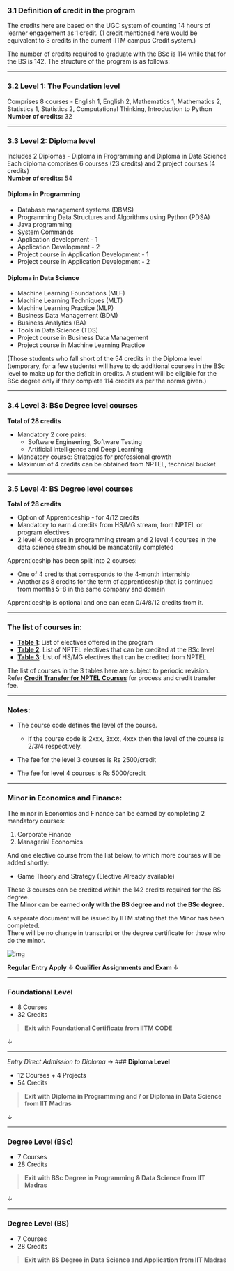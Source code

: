 ### 3.1 Definition of credit in the program

The credits here are based on the UGC system of counting 14 hours of learner engagement as 1 credit. (1 credit mentioned here would be equivalent to 3 credits in the current IITM campus Credit system.)

The number of credits required to graduate with the BSc is 114 while that for the BS is 142. The structure of the program is as follows:

---

### 3.2 Level 1: The Foundation level

Comprises 8 courses - English 1, English 2, Mathematics 1, Mathematics 2, Statistics 1, Statistics 2, Computational Thinking, Introduction to Python  
**Number of credits:** 32

---

### 3.3 Level 2: Diploma level

Includes 2 Diplomas - Diploma in Programming and Diploma in Data Science  
Each diploma comprises 6 courses (23 credits) and 2 project courses (4 credits)  
**Number of credits:** 54

#### Diploma in Programming

- Database management systems (DBMS)
- Programming Data Structures and Algorithms using Python (PDSA)
- Java programming
- System Commands
- Application development - 1
- Application Development - 2
- Project course in Application Development - 1
- Project course in Application Development - 2

#### Diploma in Data Science

- Machine Learning Foundations (MLF)
- Machine Learning Techniques (MLT)
- Machine Learning Practice (MLP)
- Business Data Management (BDM)
- Business Analytics (BA)
- Tools in Data Science (TDS)
- Project course in Business Data Management
- Project course in Machine Learning Practice

(Those students who fall short of the 54 credits in the Diploma level (temporary, for a few students) will have to do additional courses in the BSc level to make up for the deficit in credits. A student will be eligible for the BSc degree only if they complete 114 credits as per the norms given.)

---

### 3.4 Level 3: BSc Degree level courses

**Total of 28 credits**

- Mandatory 2 core pairs:
  - Software Engineering, Software Testing
  - Artificial Intelligence and Deep Learning
- Mandatory course: Strategies for professional growth
- Maximum of 4 credits can be obtained from NPTEL, technical bucket

---

### 3.5 Level 4: BS Degree level courses

**Total of 28 credits**

- Option of Apprenticeship - for 4/12 credits
- Mandatory to earn 4 credits from HS/MG stream, from NPTEL or program electives
- 2 level 4 courses in programming stream and 2 level 4 courses in the data science stream should be mandatorily completed

Apprenticeship has been split into 2 courses:

- One of 4 credits that corresponds to the 4-month internship
- Another as 8 credits for the term of apprenticeship that is continued from months 5–8 in the same company and domain

Apprenticeship is optional and one can earn 0/4/8/12 credits from it.

---

### The list of courses in:

- [**Table 1**](https://docs.google.com/document/u/1/d/e/2PACX-1vRxGnnDCVAO3KX2CGtMIcJQuDrAasVk2JHbDxkjsGrTP5ShhZK8N6ZSPX89lexKx86QPAUswSzGLsOA/pub?urp=gmail_link#h.rufxvltqqxqt): List of electives offered in the program
- [**Table 2**](https://docs.google.com/document/u/1/d/e/2PACX-1vRxGnnDCVAO3KX2CGtMIcJQuDrAasVk2JHbDxkjsGrTP5ShhZK8N6ZSPX89lexKx86QPAUswSzGLsOA/pub?urp=gmail_link#h.1fob9te): List of NPTEL electives that can be credited at the BSc level
- [**Table 3**](https://docs.google.com/document/u/1/d/e/2PACX-1vRxGnnDCVAO3KX2CGtMIcJQuDrAasVk2JHbDxkjsGrTP5ShhZK8N6ZSPX89lexKx86QPAUswSzGLsOA/pub?urp=gmail_link#h.3znysh7): List of HS/MG electives that can be credited from NPTEL

The list of courses in the 3 tables here are subject to periodic revision.  
 Refer [**Credit Transfer for NPTEL Courses**](https://docs.google.com/document/u/1/d/e/2PACX-1vRxGnnDCVAO3KX2CGtMIcJQuDrAasVk2JHbDxkjsGrTP5ShhZK8N6ZSPX89lexKx86QPAUswSzGLsOA/pub?urp=gmail_link#h.x92fd0h9amj4) for process and credit transfer fee.

---

### Notes:

- The course code defines the level of the course.

  - If the course code is 2xxx, 3xxx, 4xxx then the level of the course is 2/3/4 respectively.

- The fee for the level 3 courses is Rs 2500/credit
- The fee for level 4 courses is Rs 5000/credit

---

### Minor in Economics and Finance:

The minor in Economics and Finance can be earned by completing 2 mandatory courses:

1. Corporate Finance
2. Managerial Economics

And one elective course from the list below, to which more courses will be added shortly:

- Game Theory and Strategy (Elective Already available)

These 3 courses can be credited within the 142 credits required for the BS degree.  
The Minor can be earned **only with the BS degree and not the BSc degree.**

A separate document will be issued by IITM stating that the Minor has been completed.  
 There will be no change in transcript or the degree certificate for those who do the minor.

![img](https://lh7-rt.googleusercontent.com/docsd/ANYlcfBjt0i_BAaWpZRSFQo_ZIWVgUYe_rd5LTZhH1T6cYNMCrEhTR7NDFO9yGTRED3gIyUODeb4bsldOI-u60-Oh4E3VL3ioIj6QbiZ2XVCHr32bkwG9mmrF4TcUZiRkzGuOkY89obg4k4QfYNkqTA)

**Regular Entry Apply**
↓
**Qualifier Assignments and Exam**
↓

---

### **Foundational Level**

- 8 Courses
- 32 Credits

> **Exit with Foundational Certificate from IITM CODE**

↓

---

_Entry Direct Admission to Diploma_ → ### **Diploma Level**

- 12 Courses + 4 Projects
- 54 Credits

> **Exit with Diploma in Programming and / or Diploma in Data Science from IIT Madras**

↓

---

### **Degree Level (BSc)**

- 7 Courses
- 28 Credits

> **Exit with BSc Degree in Programming & Data Science from IIT Madras**

↓

---

### **Degree Level (BS)**

- 7 Courses
- 28 Credits

> **Exit with BS Degree in Data Science and Application from IIT Madras**
